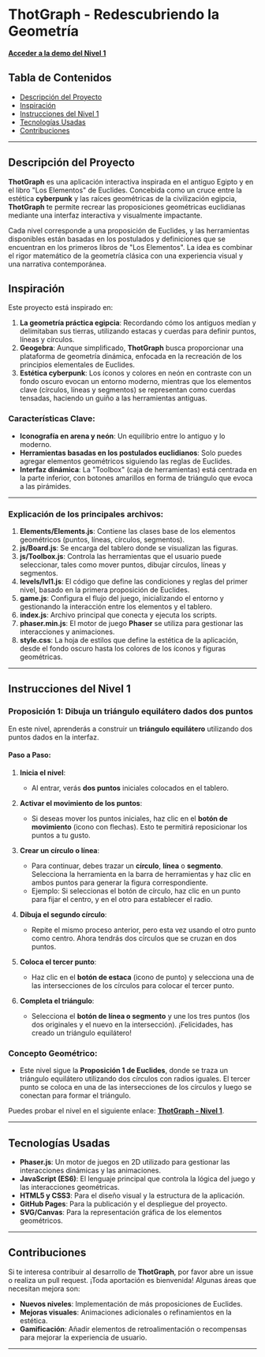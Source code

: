 # ThotGraph - Redescubriendo la Geometría

[**Acceder a la demo del Nivel 1**](https://jeidsgn.github.io/ThotGraph/)

## Tabla de Contenidos

- [Descripción del Proyecto](#descripción-del-proyecto)
- [Inspiración](#inspiración)
- [Instrucciones del Nivel 1](#instrucciones-del-nivel-1)
- [Tecnologías Usadas](#tecnologías-usadas)
- [Contribuciones](#contribuciones)

---

## Descripción del Proyecto

**ThotGraph** es una aplicación interactiva inspirada en el antiguo Egipto y en el libro "Los Elementos" de Euclides. Concebida como un cruce entre la estética **cyberpunk** y las raíces geométricas de la civilización egipcia, **ThotGraph** te permite recrear las proposiciones geométricas euclidianas mediante una interfaz interactiva y visualmente impactante.

Cada nivel corresponde a una proposición de Euclides, y las herramientas disponibles están basadas en los postulados y definiciones que se encuentran en los primeros libros de "Los Elementos". La idea es combinar el rigor matemático de la geometría clásica con una experiencia visual y una narrativa contemporánea.

## Inspiración

Este proyecto está inspirado en:

1. **La geometría práctica egipcia**: Recordando cómo los antiguos medían y delimitaban sus tierras, utilizando estacas y cuerdas para definir puntos, líneas y círculos.
2. **Geogebra**: Aunque simplificado, **ThotGraph** busca proporcionar una plataforma de geometría dinámica, enfocada en la recreación de los principios elementales de Euclides.
3. **Estética cyberpunk**: Los íconos y colores en neón en contraste con un fondo oscuro evocan un entorno moderno, mientras que los elementos clave (círculos, líneas y segmentos) se representan como cuerdas tensadas, haciendo un guiño a las herramientas antiguas.

### Características Clave:
- **Iconografía en arena y neón**: Un equilibrio entre lo antiguo y lo moderno.
- **Herramientas basadas en los postulados euclidianos**: Solo puedes agregar elementos geométricos siguiendo las reglas de Euclides.
- **Interfaz dinámica**: La "Toolbox" (caja de herramientas) está centrada en la parte inferior, con botones amarillos en forma de triángulo que evoca a las pirámides.

---


### Explicación de los principales archivos:

1. **Elements/Elements.js**: Contiene las clases base de los elementos geométricos (puntos, líneas, círculos, segmentos).
2. **js/Board.js**: Se encarga del tablero donde se visualizan las figuras.
3. **js/Toolbox.js**: Controla las herramientas que el usuario puede seleccionar, tales como mover puntos, dibujar círculos, líneas y segmentos.
4. **levels/lvl1.js**: El código que define las condiciones y reglas del primer nivel, basado en la primera proposición de Euclides.
5. **game.js**: Configura el flujo del juego, inicializando el entorno y gestionando la interacción entre los elementos y el tablero.
6. **index.js**: Archivo principal que conecta y ejecuta los scripts.
7. **phaser.min.js**: El motor de juego **Phaser** se utiliza para gestionar las interacciones y animaciones.
8. **style.css**: La hoja de estilos que define la estética de la aplicación, desde el fondo oscuro hasta los colores de los íconos y figuras geométricas.

---

## Instrucciones del Nivel 1

### Proposición 1: Dibuja un triángulo equilátero dados dos puntos

En este nivel, aprenderás a construir un **triángulo equilátero** utilizando dos puntos dados en la interfaz.

#### Paso a Paso:

1. **Inicia el nivel**: 
   - Al entrar, verás **dos puntos** iniciales colocados en el tablero.

2. **Activar el movimiento de los puntos**:
   - Si deseas mover los puntos iniciales, haz clic en el **botón de movimiento** (icono con flechas). Esto te permitirá reposicionar los puntos a tu gusto.

3. **Crear un círculo o línea**:
   - Para continuar, debes trazar un **círculo**, **línea** o **segmento**. Selecciona la herramienta en la barra de herramientas y haz clic en ambos puntos para generar la figura correspondiente.
   - Ejemplo: Si seleccionas el botón de círculo, haz clic en un punto para fijar el centro, y en el otro para establecer el radio.

4. **Dibuja el segundo círculo**:
   - Repite el mismo proceso anterior, pero esta vez usando el otro punto como centro. Ahora tendrás dos círculos que se cruzan en dos puntos.

5. **Coloca el tercer punto**:
   - Haz clic en el **botón de estaca** (icono de punto) y selecciona una de las intersecciones de los círculos para colocar el tercer punto.

6. **Completa el triángulo**:
   - Selecciona el **botón de línea o segmento** y une los tres puntos (los dos originales y el nuevo en la intersección). ¡Felicidades, has creado un triángulo equilátero!

### Concepto Geométrico:
- Este nivel sigue la **Proposición 1 de Euclides**, donde se traza un triángulo equilátero utilizando dos círculos con radios iguales. El tercer punto se coloca en una de las intersecciones de los círculos y luego se conectan para formar el triángulo.

Puedes probar el nivel en el siguiente enlace: [**ThotGraph - Nivel 1**](https://jeidsgn.github.io/ThotGraph/).

---

## Tecnologías Usadas

- **Phaser.js**: Un motor de juegos en 2D utilizado para gestionar las interacciones dinámicas y las animaciones.
- **JavaScript (ES6)**: El lenguaje principal que controla la lógica del juego y las interacciones geométricas.
- **HTML5 y CSS3**: Para el diseño visual y la estructura de la aplicación.
- **GitHub Pages**: Para la publicación y el despliegue del proyecto.
- **SVG/Canvas**: Para la representación gráfica de los elementos geométricos.

---

## Contribuciones

Si te interesa contribuir al desarrollo de **ThotGraph**, por favor abre un issue o realiza un pull request. ¡Toda aportación es bienvenida! Algunas áreas que necesitan mejora son:

- **Nuevos niveles**: Implementación de más proposiciones de Euclides.
- **Mejoras visuales**: Animaciones adicionales o refinamientos en la estética.
- **Gamificación**: Añadir elementos de retroalimentación o recompensas para mejorar la experiencia de usuario.

---
